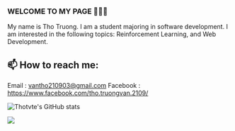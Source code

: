 ### WELCOME TO MY PAGE 👋👋👋
My name is Tho Truong. I am a student majoring in software development. I am interested in the following topics:  Reinforcement Learning, and Web Development.<br>
## 📫 How to reach me: 
Email : vantho210903@gmail.com
Facebook : https://www.facebook.com/tho.truongvan.2109/


![Thotvte's GitHub stats](https://github-readme-stats-git-masterrstaa-rickstaa.vercel.app/api?username=thotvte&show_icons=true&theme=tokyonight&hide=contribs,prs,issues)

<a href="https://github.com/thotvte/Web_film">
  <!-- Change the `github-readme-stats.anuraghazra1.vercel.app` to `github-readme-stats.vercel.app`  -->
  <img align="center" src="https://github-readme-stats.vercel.app/api/pin/?username=thotvte&repo=Web_film&theme=radical" />
</a>
